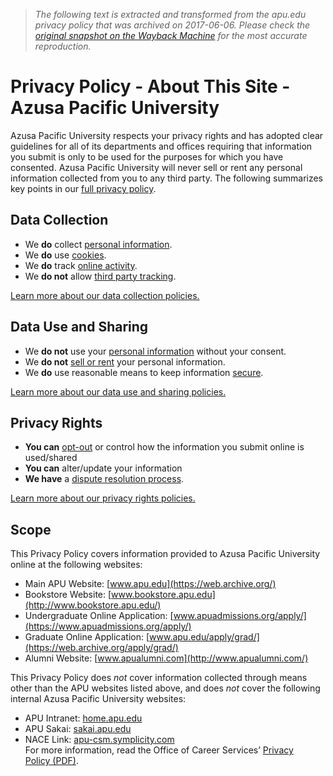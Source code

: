 > *The following text is extracted and transformed from the apu.edu privacy policy that was archived on 2017-06-06. Please check the [original snapshot on the Wayback Machine](https://web.archive.org/web/20170606110413id_/http%3A//www.apu.edu/about/site/privacy) for the most accurate reproduction.*

# Privacy Policy - About This Site - Azusa Pacific University

Azusa Pacific University respects your privacy rights and has adopted clear guidelines for all of its departments and offices requiring that information you submit is only to be used for the purposes for which you have consented. Azusa Pacific University will never sell or rent any personal information collected from you to any third party. The following summarizes key points in our [full privacy policy](https://web.archive.org/about/site/privacy/full/).

## Data Collection

  * We **do** collect [personal information](https://web.archive.org/about/site/privacy/glossary/#personalinfo).
  * We **do** use [cookies](https://web.archive.org/about/site/privacy/glossary/#cookies).
  * We **do** track [online activity](https://web.archive.org/about/site/privacy/glossary/#onlineactivity).
  * We **do not** allow [third party tracking](https://web.archive.org/about/site/privacy/glossary/#thirdparty).



[Learn more about our data collection policies.](https://web.archive.org/about/site/privacy/full/#howdoesazusapacificuniversitycollectandusemypersonalinformation)

## Data Use and Sharing

  * We **do not** use your [personal information](https://web.archive.org/about/site/privacy/glossary/#personalinfo) without your consent.
  * We **do not** [sell or rent](https://web.archive.org/about/site/privacy/glossary/#sharing) your personal information.
  * We **do** use reasonable means to keep information [secure](https://web.archive.org/about/site/privacy/glossary/#security).



[Learn more about our data use and sharing policies.](https://web.archive.org/about/site/privacy/full/#doesazusapacificuniversityusepersonalinformation)

## Privacy Rights

  * **You can** [opt-out](https://web.archive.org/about/site/privacy/glossary/#limitusage) or control how the information you submit online is used/shared
  * **You can** alter/update your information
  * **We have** a [dispute resolution process](https://web.archive.org/about/site/privacy/glossary/#disputeresolution).



[Learn more about our privacy rights policies.](https://web.archive.org/about/site/privacy/full/#doihavechoicesregardinghowmyinformationisused)

## Scope

This Privacy Policy covers information provided to Azusa Pacific University online at the following websites: 

  * Main APU Website: [www.apu.edu](https://web.archive.org/)
  * Bookstore Website: [www.bookstore.apu.edu](http://www.bookstore.apu.edu/)
  * Undergraduate Online Application: [www.apuadmissions.org/apply/](https://www.apuadmissions.org/apply/)
  * Graduate Online Application: [www.apu.edu/apply/grad/](https://web.archive.org/apply/grad/)
  * Alumni Website: [www.apualumni.com](http://www.apualumni.com/)



This Privacy Policy does _not_ cover information collected through means other than the APU websites listed above, and does _not_ cover the following internal Azusa Pacific University websites:

  * APU Intranet: [home.apu.edu](http://home.apu.edu/)
  * APU Sakai: [sakai.apu.edu](http://sakai.apu.edu/)
  * NACE Link: [apu-csm.symplicity.com](http://apu-csm.symplicity.com/)  
For more information, read the Office of Career Services’ [Privacy Policy (PDF)](http://www.apu.edu/live_data/files/157/privacy_policy.pdf).



